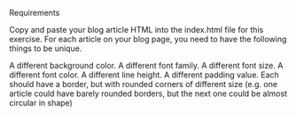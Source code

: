 Requirements

Copy and paste your blog article HTML into the index.html file for this exercise. For each article on your blog page, you need to have the following things to be unique.

A different background color.
A different font family.
A different font size.
A different font color.
A different line height.
A different padding value.
Each should have a border, but with rounded corners of different size (e.g. one article could have barely rounded borders, but the next one could be almost circular in shape)
